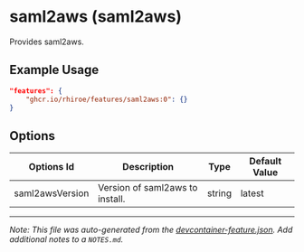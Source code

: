
# saml2aws (saml2aws)

Provides saml2aws.

## Example Usage

```json
"features": {
    "ghcr.io/rhiroe/features/saml2aws:0": {}
}
```

## Options

| Options Id | Description | Type | Default Value |
|-----|-----|-----|-----|
| saml2awsVersion | Version of saml2aws to install. | string | latest |



---

_Note: This file was auto-generated from the [devcontainer-feature.json](https://github.com/rhiroe/features/blob/main/src/saml2aws/devcontainer-feature.json).  Add additional notes to a `NOTES.md`._

